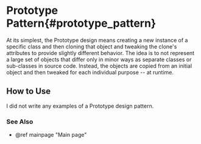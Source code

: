 # Prototype Pattern{#prototype_pattern}

At its simplest, the Prototype design means creating a new instance of a
specific class and then cloning that object and tweaking the clone's
attributes to provide slightly different behavior.  The idea is to not
represent a large set of objects that differ only in minor ways as separate
classes or sub-classes in source code.  Instead, the objects are copied
from an initial object and then tweaked for each individual purpose -- at
runtime.

## How to Use

I did not write any examples of a Prototype design pattern.

### See Also
- @ref mainpage "Main page"
